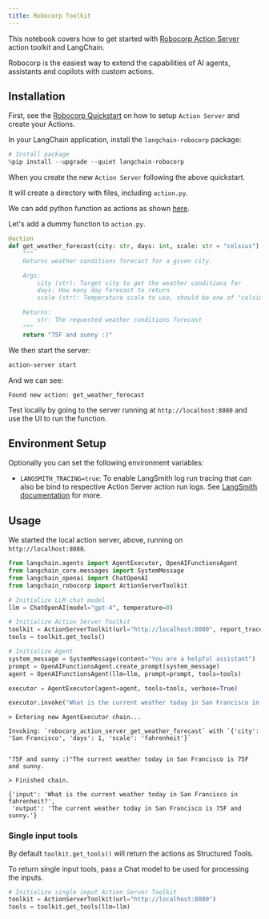 ```yaml
---
title: Robocorp Toolkit
---
```


This notebook covers how to get started with [Robocorp Action Server](https://github.com/robocorp/robocorp) action toolkit and LangChain.

Robocorp is the easiest way to extend the capabilities of AI agents, assistants and copilots with custom actions.

## Installation

First, see the [Robocorp Quickstart](https://github.com/robocorp/robocorp#quickstart) on how to setup `Action Server` and create your Actions.

In your LangChain application, install the `langchain-robocorp` package:

```python
# Install package
%pip install --upgrade --quiet langchain-robocorp
```

When you create the new `Action Server` following the above quickstart.

It will create a directory with files, including `action.py`.

We can add python function as actions as shown [here](https://github.com/robocorp/robocorp/tree/master/actions#describe-your-action).

Let's add a dummy function to `action.py`.

```python
@action
def get_weather_forecast(city: str, days: int, scale: str = "celsius") -> str:
    """
    Returns weather conditions forecast for a given city.

    Args:
        city (str): Target city to get the weather conditions for
        days: How many day forecast to return
        scale (str): Temperature scale to use, should be one of "celsius" or "fahrenheit"

    Returns:
        str: The requested weather conditions forecast
    """
    return "75F and sunny :)"
```

We then start the server:

```bash
action-server start
```

And we can see:

```
Found new action: get_weather_forecast

```

Test locally by going to the server running at `http://localhost:8080` and use the UI to run the function.

## Environment Setup

Optionally you can set the following environment variables:

- `LANGSMITH_TRACING=true`: To enable LangSmith log run tracing that can also be bind to respective Action Server action run logs. See [LangSmith documentation](https://docs.smith.langchain.com/tracing#log-runs) for more.

## Usage

We started the local action server, above, running on `http://localhost:8080`.

```python
from langchain.agents import AgentExecutor, OpenAIFunctionsAgent
from langchain_core.messages import SystemMessage
from langchain_openai import ChatOpenAI
from langchain_robocorp import ActionServerToolkit

# Initialize LLM chat model
llm = ChatOpenAI(model="gpt-4", temperature=0)

# Initialize Action Server Toolkit
toolkit = ActionServerToolkit(url="http://localhost:8080", report_trace=True)
tools = toolkit.get_tools()

# Initialize Agent
system_message = SystemMessage(content="You are a helpful assistant")
prompt = OpenAIFunctionsAgent.create_prompt(system_message)
agent = OpenAIFunctionsAgent(llm=llm, prompt=prompt, tools=tools)

executor = AgentExecutor(agent=agent, tools=tools, verbose=True)

executor.invoke("What is the current weather today in San Francisco in fahrenheit?")
```

```output
> Entering new AgentExecutor chain...

Invoking: `robocorp_action_server_get_weather_forecast` with `{'city': 'San Francisco', 'days': 1, 'scale': 'fahrenheit'}`


"75F and sunny :)"The current weather today in San Francisco is 75F and sunny.

> Finished chain.
```

```output
{'input': 'What is the current weather today in San Francisco in fahrenheit?',
 'output': 'The current weather today in San Francisco is 75F and sunny.'}
```

### Single input tools

By default `toolkit.get_tools()` will return the actions as Structured Tools.

To return single input tools, pass a Chat model to be used for processing the inputs.

```python
# Initialize single input Action Server Toolkit
toolkit = ActionServerToolkit(url="http://localhost:8080")
tools = toolkit.get_tools(llm=llm)
```
